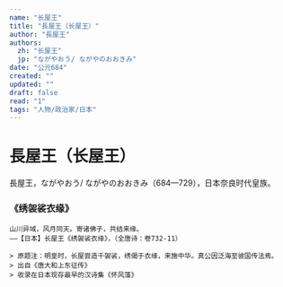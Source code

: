 ```yaml
---
name: "长屋王"
title: "長屋王（长屋王）"
author: "長屋王"
authors:
  zh: "长屋王"
  jp: "ながやおう/ ながやのおおきみ"
date: "公元684"
created: ""
updated: ""
draft: false
read: "1"
tags: "人物/政治家/日本"
---
```


# 長屋王（长屋王）

長屋王，ながやおう/ ながやのおおきみ（684—729），日本奈良时代皇族。

### 《绣袈裟衣缘》

```
山川异域，风月同天。寄诸佛子，共结来缘。
——【日本】长屋王《绣袈裟衣缘》，（全唐诗：卷732-11）

> 原题注：明皇时，长屋尝造千袈裟，绣偈于衣缘，来施中华。真公因泛海至彼国传法焉。
> 出自《唐大和上东征传》
> 收录在日本现存最早的汉诗集《怀风藻》
```